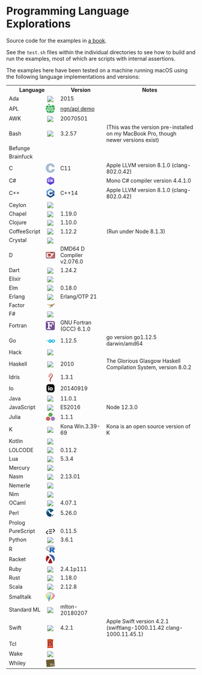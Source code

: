 # Programming Language Explorations

Source code for the examples in <a href="https://rtoal.github.io/ple">a book</a>.

See the `test.sh` files within the individual directories to see how to build
and run the examples, most of which are scripts with internal assertions.

The examples here have been tested on a machine running macOS using the
following language implementations and versions:

<table>
<tr><th colspan="2">Language<th>Version<th>Notes
<tr><td>Ada
    <td align="center"><img valign="middle" src="docs/resources/ada-logo-24.png">
    <td>2015
    <td>
<tr><td>APL
    <td align="center"><img valign="middle" src="docs/resources/apl-logo-24.png">
    <td><a href="http://ngn.github.io/apl/web/index.html">ngn/apl demo</a>
    <td>
<tr><td>AWK
    <td align="center"><img valign="middle" src="docs/resources/awk-logo-24.png">
    <td>20070501
    <td>
<tr><td>Bash
    <td align="center"><img valign="middle" src="docs/resources/bash-logo-24.png">
    <td>3.2.57
    <td>(This was the version pre-installed on my MacBook Pro, though newer versions exist)
<tr><td>Befunge
    <td align="center">
    <td>
    <td>
<tr><td>Brainfuck
    <td align="center">
    <td>
    <td>
<tr><td>C
    <td align="center"><img valign="middle" src="docs/resources/c-logo-24.png">
    <td>C11
    <td>Apple LLVM version 8.1.0 (clang-802.0.42)
<tr><td>C#
    <td align="center"><img valign="middle" src="docs/resources/csharp-logo-24.png">
    <td>
    <td>Mono C# compiler version 4.4.1.0
<tr><td>C++
    <td align="center"><img valign="middle" src="docs/resources/cpp-logo-24.png">
    <td>C++14
    <td>Apple LLVM version 8.1.0 (clang-802.0.42)
<tr><td>Ceylon
    <td align="center"><img valign="middle" src="docs/resources/ceylon-logo-24.png">
    <td>
    <td>
<tr><td>Chapel
    <td align="center"><img valign="middle" src="docs/resources/chapel-logo-24.png">
    <td>1.19.0
    <td>
<tr><td>Clojure
    <td align="center"><img valign="middle" src="docs/resources/clojure-logo-24.png">
    <td>1.10.0
    <td>
<tr><td>CoffeeScript
    <td align="center"><img valign="middle" src="docs/resources/coffeescript-logo-24.png">
    <td>1.12.2
    <td>(Run under Node 8.1.3)
<tr><td>Crystal
    <td align="center"><img valign="middle" src="docs/resources/crystal-logo-24.png">
    <td>
    <td>
<tr><td>D
    <td align="center"><img valign="middle" src="docs/resources/d-logo-24.png">
    <td>DMD64 D Compiler v2.076.0
    <td>
<tr><td>Dart
    <td align="center"><img valign="middle" src="docs/resources/dart-logo-24.png">
    <td>1.24.2
    <td>
<tr><td>Elixir
    <td align="center"><img valign="middle" src="docs/resources/elixir-logo-24.png">
    <td>
    <td>
<tr><td>Elm
    <td align="center"><img valign="middle" src="docs/resources/elm-logo-24.png">
    <td>0.18.0
    <td>
<tr><td>Erlang
    <td align="center"><img valign="middle" src="docs/resources/erlang-logo-24.png">
    <td>Erlang/OTP 21
    <td>
<tr><td>Factor
    <td align="center"><img valign="middle" src="docs/resources/factor-logo-24.png">
    <td>
    <td>
<tr><td>F#
    <td align="center"><img valign="middle" src="docs/resources/fsharp-logo-24.png">
    <td>
    <td>
<tr><td>Fortran
    <td align="center"><img valign="middle" src="docs/resources/fortran-logo-24.png">
    <td>GNU Fortran (GCC) 6.1.0
    <td>
<tr><td>Go
    <td align="center"><img valign="middle" src="docs/resources/go-logo-24.png">
    <td>1.12.5
    <td>go version go1.12.5 darwin/amd64
<tr><td>Hack
    <td align="center"><img valign="middle" src="docs/resources/hack-logo-24.png">
    <td>
    <td>
<tr><td>Haskell
    <td align="center"><img valign="middle" src="docs/resources/haskell-logo-24.png">
    <td>2010
    <td>The Glorious Glasgow Haskell Compilation System, version 8.0.2
<tr><td>Idris
    <td align="center"><img valign="middle" src="docs/resources/idris-logo-24.png">
    <td>1.3.1
    <td>
<tr><td>Io
    <td align="center"><img valign="middle" src="docs/resources/io-logo-24.png">
    <td>20140919
    <td>
<tr><td>Java
    <td align="center"><img valign="middle" src="docs/resources/java-logo-24.png">
    <td>11.0.1
    <td>
<tr><td>JavaScript
    <td align="center"><img valign="middle" src="docs/resources/javascript-logo-24.png">
    <td>ES2016
    <td>Node 12.3.0
<tr><td>Julia
    <td align="center"><img valign="middle" src="docs/resources/julia-logo-24.png">
    <td>1.1.1
    <td>
<tr><td>K
    <td align="center"><img valign="middle" src="docs/resources/k-logo-24.png">
    <td>Kona Win.3.39-69
    <td>Kona is an open source version of K
<tr><td>Kotlin
    <td align="center"><img valign="middle" src="docs/resources/kotlin-logo-24.png">
    <td>
    <td>
<tr><td>LOLCODE
    <td align="center"><img valign="middle" src="docs/resources/lolcode-logo-24.png">
    <td>0.11.2
    <td>
<tr><td>Lua
    <td align="center"><img valign="middle" src="docs/resources/lua-logo-24.png">
    <td>5.3.4
    <td>
<tr><td>Mercury
    <td align="center"><img valign="middle" src="docs/resources/mercury-logo-24.png">
    <td>
    <td>
<tr><td>Nasm
    <td align="center"><img valign="middle" src="docs/resources/nasm-logo-24.png">
    <td>2.13.01
    <td>
<tr><td>Nemerle
    <td align="center"><img valign="middle" src="docs/resources/nemerle-logo-24.png">
    <td>
    <td>
<tr><td>Nim
    <td align="center"><img valign="middle" src="docs/resources/nim-logo-24.png">
    <td>
    <td>
<tr><td>OCaml
    <td align="center"><img valign="middle" src="docs/resources/ocaml-logo-24.png">
    <td>4.07.1
    <td>
<tr><td>Perl
    <td align="center"><img valign="middle" src="docs/resources/perl-logo-24.png">
    <td>5.26.0
    <td>
<tr><td>Prolog
    <td>
    <td>
    <td>
<tr><td>PureScript
    <td align="center"><img valign="middle" src="docs/resources/purescript-logo-24.png">
    <td>0.11.5
    <td>
<tr><td>Python
    <td align="center"><img valign="middle" src="docs/resources/python-logo-24.png">
    <td>3.6.1
    <td>
<tr><td>R
    <td align="center"><img valign="middle" src="docs/resources/r-logo-24.png">
    <td>
    <td>
<tr><td>Racket
    <td align="center"><img valign="middle" src="docs/resources/racket-logo-24.png">
    <td>
    <td>
<tr><td>Ruby
    <td align="center"><img valign="middle" src="docs/resources/ruby-logo-24.png">
    <td>2.4.1p111
    <td>
<tr><td>Rust
    <td align="center"><img valign="middle" src="docs/resources/rust-logo-24.png">
    <td>1.18.0
    <td>
<tr><td>Scala
    <td align="center"><img valign="middle" src="docs/resources/scala-logo-24.png">
    <td>2.12.8
    <td>
<tr><td>Smalltalk
    <td align="center"><img valign="middle" src="docs/resources/smalltalk-logo-24.png">
    <td>
    <td>
<tr><td>Standard&nbsp;ML
    <td align="center"><img valign="middle" src="docs/resources/sml-logo-24.png">
    <td>mlton-20180207
    <td>
<tr><td>Swift
    <td align="center"><img valign="middle" src="docs/resources/swift-logo-24.png">
    <td>4.2.1
    <td>Apple Swift version 4.2.1 (swiftlang-1000.11.42 clang-1000.11.45.1)
<tr><td>Tcl
    <td align="center"><img valign="middle" src="docs/resources/tcl-logo-24.png">
    <td>
    <td>
<tr><td>Wake
    <td align="center"><img valign="middle" src="docs/resources/wake-logo-24.png">
    <td>
    <td>
<tr><td>Whiley
    <td align="center"><img valign="middle" src="docs/resources/whiley-logo-24.png">
    <td>
    <td>
</table>
